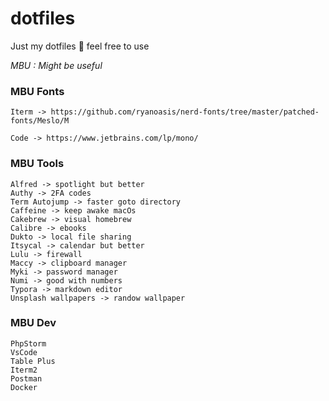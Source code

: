# dotfiles

Just my dotfiles 🚀 feel free to use

_MBU : Might be useful_

### MBU Fonts
```
Iterm -> https://github.com/ryanoasis/nerd-fonts/tree/master/patched-fonts/Meslo/M

Code -> https://www.jetbrains.com/lp/mono/
```

### MBU Tools
```
Alfred -> spotlight but better
Authy -> 2FA codes
Term Autojump -> faster goto directory
Caffeine -> keep awake macOs
Cakebrew -> visual homebrew
Calibre -> ebooks
Dukto -> local file sharing
Itsycal -> calendar but better
Lulu -> firewall
Maccy -> clipboard manager
Myki -> password manager
Numi -> good with numbers
Typora -> markdown editor
Unsplash wallpapers -> randow wallpaper
```

### MBU Dev
```
PhpStorm
VsCode
Table Plus
Iterm2
Postman
Docker
```
